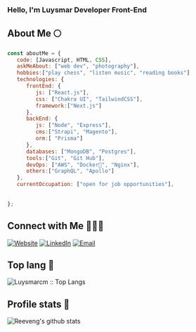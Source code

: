 ### Hello, I'm Luysmar Developer Front-End

## About Me 🌕

```javascript
const aboutMe = {
   code: [Javascript, HTML, CSS],
   askMeAbout: ["web dev", "photography"],
   hobbies:["play chess", "listen music", "reading books"]
   technologies: {
      frontEnd: {
         js: ["React.js"],
         css: ["Chakra UI", "TailwindCSS"],
         framework:["Next.js"]
      },
      backEnd: {
         js: ["Node", "Express"],
         cms:["Strapi", "Magento"],
         orm:[ "Prisma"]
      },
      databases: ["MongoDB", "Postgres"],
      tools:["Git", "Git Hub"],
      devOps: ["AWS", "Docker🐳", "Nginx"],
      others:["GraphQL", "Apollo"]
   },
   currentOccupation: ["open for job opportunities"],
   
   
};
```

## Connect with Me 👩🏻‍💻

<p>
<a href="https://luysmarcolmenares.vercel.app/" target="_blank"><img alt="Website" src="https://img.shields.io/badge/Website-luysmarcolmenares.vercel.app.-pink?style=flat&logo=google-chrome"></a>
<a href="https://www.linkedin.com/in/luysmarcm/" target="_blank"><img alt="LinkedIn" src="https://img.shields.io/badge/LinkedIn-@luysmarcm-pink?style=flat&logo=linkedin"></a>
<a href="mailto:luysmar27@gmail.com"><img alt="Email" src="https://img.shields.io/badge/Email-luysmar27@gmail.com-pink?style=flat&logo=gmail"></a>
</p>

## Top lang 🦋

<p><img src="https://github-readme-stats.vercel.app/api/top-langs/?username=luysmarcm&langs_count=10&theme=tokyonight&layout=compact" alt="Luysmarcm :: Top Langs" /></p>

## Profile stats 🚀

![Reeveng's github stats](https://github-readme-stats.vercel.app/api?username=luysmarcm&show_icons=true&title_color=fff&icon_color=f1879d&text_color=9f9f9f&bg_color=151515)


<!-- ## Github Repos 💻

[![ReadMe Card](https://github-readme-stats.vercel.app/api/pin/?username=luysmarcm&repo=lcmPortafolio&show_owner=true)](https://github.com/luysmarcm/lcmPortafolio)

[![ReadMe Card](https://github-readme-stats.vercel.app/api/pin/?username=luysmarcm&repo=letras&show_owner=true)](https://github.com/luysmarcm/letras)



 -->



<!--
**luysmarcm/luysmarcm** is a ✨ _special_ ✨ repository because its `README.md` (this file) appears on your GitHub profile.

Here are some ideas to get you started:

- 🔭 I’m currently working on ...
- 🌱 I’m currently learning ...
- 👯 I’m looking to collaborate on ...
- 🤔 I’m looking for help with ...
- 💬 Ask me about ...
- 📫 How to reach me: ...
- 😄 Pronouns: ...
- ⚡ Fun fact: ...
-->
